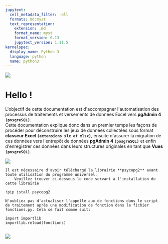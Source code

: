 ```yaml
---
jupytext:
  cell_metadata_filter: -all
  formats: md:myst
  text_representation:
    extension: .md
    format_name: myst
    format_version: 0.13
    jupytext_version: 1.11.5
kernelspec:
  display_name: Python 3
  language: python
  name: python3
---
```


![](Bandeau_seul_ODH.png)

# Hello !

L'objectif de cette documentation est d'accompagner l'automatisation des processus de traitements et versements de données Excel vers **pgAdmin 4 `(posgreSQL)`**.<br>
Cette documentation explique donc dans un premier temps les façons de procéder pour déconstruire les jeux de données collectées sous format **classeur Excel `(extensions xlx et xlsx)`**, ensuite d'assurer la migration de ces données vers l'entrepôt de données **pgAdmin 4 `(posgreSQL)`** et enfin d'enregistrer ces données dans leurs structures originales en tant que **Vues `(posgreSQL)`**. 

![](avnt_apres_migres.PNG)

```{note}
Il est nécessaire d'avoir téléchargé la librairie **psycopg2** avant toute utilisation du programme universel.
    Veuillez trouver ci-dessous le code servant à l'installation de cette librairie
```

```{code-cell}
!pip istall psycopg2
```

```{seealso}
N'oubliez pas d'actualiser l'appelle aux de fonctions dans le script de traitement après une modification de fonction dans le fichier fonctions.py. Cela se fait comme suit: 
```

```{code-cell}
import importlib
importlib.reload(fonctions)
```


```{tableofcontents}
```

![](logo_bandeau.jpg)